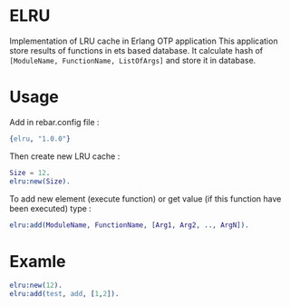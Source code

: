 # ELRU
Implementation of LRU cache in Erlang OTP application
This application store results of functions in ets based database. It calculate hash of ```[ModuleName, FunctionName, ListOfArgs]``` and store it in database.

# Usage

Add in rebar.config file :
```erlang
{elru, "1.0.0"}
```
Then create new LRU cache :
```erlang
Size = 12.
elru:new(Size).
```
To add new element (execute function) or get value (if this function have been executed) type :
```erlang
elru:add(ModuleName, FunctionName, [Arg1, Arg2, .., ArgN]).
```
# Examle
```erlang
elru:new(12).
elru:add(test, add, [1,2]).
```
